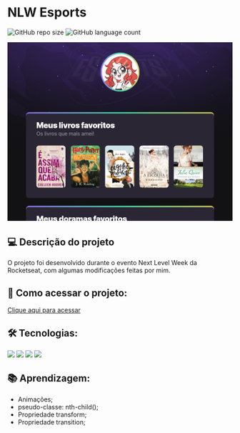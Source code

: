 # NLW Esports

![GitHub repo size](https://img.shields.io/github/repo-size/anafts/Nlw-esports-explorer?style=for-the-badge)
![GitHub language count](https://img.shields.io/github/languages/count/anafts/Nlw-esports-explorer?style=for-the-badge)

![preview](./.github/preview.png)

## 💻 Descrição do projeto 
 O projeto foi desenvolvido durante o evento Next Level Week da Rocketseat, com algumas modificações feitas por mim. 


## 🚀 Como acessar o projeto:

[Clique aqui para acessar](https://anafts.github.io/Nlw-esports-explorer/)


## 🛠️ Tecnologias:

<img src="https://img.shields.io/badge/HTML5-E34F26?style=for-the-badge&logo=html5&logoColor=white">
<img src="https://img.shields.io/badge/CSS3-1572B6?style=for-the-badge&logo=css3&logoColor=white">
<img src="https://img.shields.io/badge/Git-E34F26?style=for-the-badge&logo=git&logoColor=white">
<img src="https://img.shields.io/badge/GitHub-100000?style=for-the-badge&logo=github&logoColor=white" >


## 📚 Aprendizagem: 

- Animações;
- pseudo-classe: nth-child();
- Propriedade transform;
- Propriedade transition;

